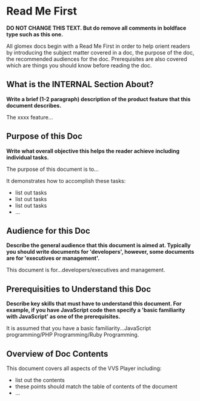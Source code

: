 # Read Me First

**DO NOT CHANGE THIS TEXT.  But do remove all comments in boldface type such as this one.**

All glomex docs begin with a Read Me First in order to help orient readers by introducing the subject matter covered in a doc, the purpose of the doc, the recommended audiences for the doc. Prerequisites are also covered which are things you should know before reading the doc.

## What is the INTERNAL Section About?

**Write a brief (1-2 paragraph) description of the product feature that this document describes.**

The xxxx feature...

## Purpose of this Doc

**Write what overall objective this helps the reader achieve including individual tasks.**

The purpose of this document is to...

It demonstrates how to accomplish these tasks:

* list out tasks
* list out tasks
* list out tasks
* ... 


## Audience for this Doc

**Describe the general audience that this document is aimed at.  Typically you should write documents for 'developers', however, some documents are for 'executives or management'.**

This document is for...developers/executives and management.

## Prerequisities to Understand this Doc

**Describe key skills that must have to understand this document.  For example, if you have JavaScript code then specify a 'basic familiarity with JavaScript' as one of the prerequisites.**

It is assumed that you have a basic familiarity...JavaScript programming/PHP Programming/Ruby Programming.

## Overview of Doc Contents

This document covers all aspects of the VVS Player including:

* list out the contents
* these points should match the table of contents of the document
* ...
